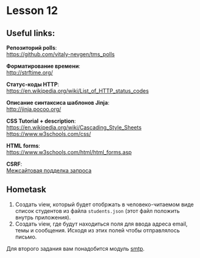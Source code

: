 # Lesson 12

## Useful links:

**Репозиторий polls**:\
https://github.com/vitaly-nevgen/tms_polls

**Форматирование времени**:\
http://strftime.org/

**Статус-коды HTTP**:\
https://en.wikipedia.org/wiki/List_of_HTTP_status_codes

**Описание синтаксиса шаблонов Jinja**:\
http://jinja.pocoo.org/

**CSS Tutorial + description**:\
https://en.wikipedia.org/wiki/Cascading_Style_Sheets
https://www.w3schools.com/css/

**HTML forms**:\
https://www.w3schools.com/html/html_forms.asp

**CSRF**:\
[Межсайтовая подделка запроса](https://ru.wikipedia.org/wiki/%D0%9C%D0%B5%D0%B6%D1%81%D0%B0%D0%B9%D1%82%D0%BE%D0%B2%D0%B0%D1%8F_%D0%BF%D0%BE%D0%B4%D0%B4%D0%B5%D0%BB%D0%BA%D0%B0_%D0%B7%D0%B0%D0%BF%D1%80%D0%BE%D1%81%D0%B0)


## Hometask

1. Создать view, который будет отобржать в человеко-читаемом виде список студентов из файла `students.json` (этот файл положить внутрь приложения).
3. Создать view, где будут находиться поля для ввода адреса email, темы и сообщения. Исходя из этих полей чтобы отправлялось письмо.


Для второго задания вам понадобится модуль [smtp](https://docs.python.org/3.6/library/smtplib.html).